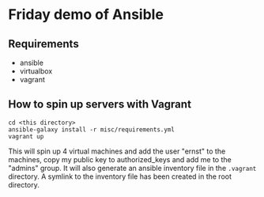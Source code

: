 # Friday demo of Ansible

## Requirements
* ansible
* virtualbox
* vagrant

## How to spin up servers with Vagrant
```
cd <this directory>
ansible-galaxy install -r misc/requirements.yml
vagrant up
```
This will spin up 4 virtual machines and add the user "ernst" to the machines, copy my public key to authorized_keys and add me to the "admins" group.
It will also generate an ansible inventory file in the `.vagrant` directory. A symlink to the inventory file has been created in the root directory.